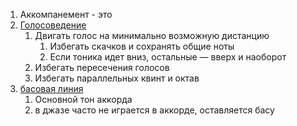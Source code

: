 1.  Аккомпанемент - это
2.  [Голосоведение](https://ru.wikipedia.org/wiki/%D0%93%D0%BE%D0%BB%D0%BE%D1%81%D0%BE%D0%B2%D0%B5%D0%B4%D0%B5%D0%BD%D0%B8%D0%B5)
    1.  Двигать голос на минимально возможную дистанцию
        1.  Избегать скачков и сохранять общие ноты
        2.  Если тоника идет вниз, остальные — вверх и наоборот
    2.  Избегать пересечения голосов
    3.  Избегать параллельных квинт и октав
3.  [басовая линия](https://en.wikipedia.org/wiki/Root_(chord)#Fundamental_bass)
    1.  Основной тон аккорда
    2.  в джазе часто не играется в аккорде, оставляется басу